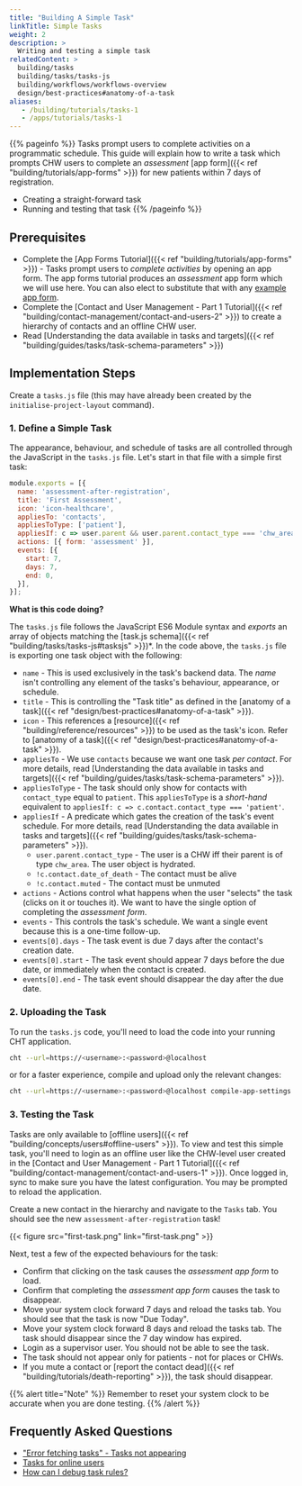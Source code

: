 ```yaml
---
title: "Building A Simple Task"
linkTitle: Simple Tasks
weight: 2
description: >
  Writing and testing a simple task
relatedContent: >
  building/tasks
  building/tasks/tasks-js
  building/workflows/workflows-overview
  design/best-practices#anatomy-of-a-task
aliases:
   - /building/tutorials/tasks-1
   - /apps/tutorials/tasks-1
---
```


{{% pageinfo %}}
Tasks prompt users to complete activities on a programmatic schedule. This guide will explain how to write a task which prompts CHW users to complete an _assessment_ [app form]({{< ref "building/tutorials/app-forms" >}}) for new patients within 7 days of registration.

- Creating a straight-forward task
- Running and testing that task
{{% /pageinfo %}}

## Prerequisites

* Complete the [App Forms Tutorial]({{< ref "building/tutorials/app-forms" >}}) - Tasks prompt users to _complete activities_ by opening an app form. The app forms tutorial produces an _assessment_ app form which we will use here. You can also elect to substitute that with any [example app form](https://github.com/medic/cht-core/tree/master/config/default/forms/app).
* Complete the [Contact and User Management - Part 1 Tutorial]({{< ref "building/contact-management/contact-and-users-2" >}}) to create a hierarchy of contacts and an offline CHW user. 
* Read [Understanding the data available in tasks and targets]({{< ref "building/guides/tasks/task-schema-parameters" >}})

## Implementation Steps

Create a `tasks.js` file (this may have already been created by the `initialise-project-layout` command).

### 1. Define a Simple Task

The appearance, behaviour, and schedule of tasks are all controlled through the JavaScript in the `tasks.js` file. Let's start in that file with a simple first task:

```javascript
module.exports = [{
  name: 'assessment-after-registration',
  title: 'First Assessment',
  icon: 'icon-healthcare',
  appliesTo: 'contacts',
  appliesToType: ['patient'],
  appliesIf: c => user.parent && user.parent.contact_type === 'chw_area' && !c.contact.date_of_death && !c.contact.muted,
  actions: [{ form: 'assessment' }],
  events: [{
    start: 7,
    days: 7,
    end: 0,
  }],
}];
```

**What is this code doing?**

The `tasks.js` file follows the JavaScript ES6 Module syntax and _exports_ an array of objects matching the [task.js schema]({{< ref "building/tasks/tasks-js#tasksjs" >}})*. In the code above, the `tasks.js` file is exporting one task object with the following:

* `name` - This is used exclusively in the task's backend data. The _name_ isn't controlling any element of the tasks's behaviour, appearance, or schedule.
* `title` - This is controlling the "Task title" as defined in the [anatomy of a task]({{< ref "design/best-practices#anatomy-of-a-task" >}}).
* `icon` - This references a [resource]({{< ref "building/reference/resources" >}}) to be used as the task's icon. Refer to [anatomy of a task]({{< ref "design/best-practices#anatomy-of-a-task" >}}).
* `appliesTo` - We use `contacts` because we want one task _per contact_. For more details, read [Understanding the data available in tasks and targets]({{< ref "building/guides/tasks/task-schema-parameters" >}}).
* `appliesToType` - The task should only show for contacts with `contact_type` equal to `patient`. This `appliesToType` is a _short-hand_ equivalent to `appliesIf: c => c.contact.contact_type === 'patient'`.
* `appliesIf` - A predicate which gates the creation of the task's event schedule. For more details, read [Understanding the data available in tasks and targets]({{< ref "building/guides/tasks/task-schema-parameters" >}}).
  * `user.parent.contact_type` - The user is a CHW iff their parent is of type `chw_area`. The user object is hydrated.
  * `!c.contact.date_of_death` - The contact must be alive
  * `!c.contact.muted` - The contact must be unmuted
* `actions` - Actions control what happens when the user "selects" the task (clicks on it or touches it). We want to have the single option of completing the _assessment form_.
* `events` - This controls the task's schedule. We want a single event because this is a one-time follow-up. 
* `events[0].days` - The task event is due 7 days after the contact's creation date.
* `events[0].start` - The task event should appear 7 days before the due date, or immediately when the contact is created.
* `events[0].end` - The task event should disappear the day after the due date.

### 2. Uploading the Task

To run the `tasks.js` code, you'll need to load the code into your running CHT application. 

```zsh
cht --url=https://<username>:<password>@localhost
```

or for a faster experience, compile and upload only the relevant changes:

```zsh
cht --url=https://<username>:<password>@localhost compile-app-settings upload-app-settings
```

### 3. Testing the Task

Tasks are only available to [offline users]({{< ref "building/concepts/users#offline-users" >}}). To view and test this simple task, you'll need to login as an offline user like the CHW-level user created in the [Contact and User Management - Part 1 Tutorial]({{< ref "building/contact-management/contact-and-users-1" >}}). Once logged in, sync to make sure you have the latest configuration. You may be prompted to reload the application. 

Create a new contact in the hierarchy and navigate to the `Tasks` tab. You should see the new `assessment-after-registration` task!

{{< figure src="first-task.png" link="first-task.png" >}}

Next, test a few of the expected behaviours for the task:

* Confirm that clicking on the task causes the _assessment app form_ to load.
* Confirm that completing the _assessment app form_ causes the task to disappear.
* Move your system clock forward 7 days and reload the tasks tab. You should see that the task is now "Due Today".
* Move your system clock forward 8 days and reload the tasks tab. The task should disappear since the 7 day window has expired.
* Login as a supervisor user. You should not be able to see the task.
* The task should not appear only for patients - not for places or CHWs.
* If you mute a contact or [report the contact dead]({{< ref "building/tutorials/death-reporting" >}}), the task should disappear.

{{% alert title="Note" %}} Remember to reset your system clock to be accurate when you are done testing. {{% /alert %}}

## Frequently Asked Questions

- ["Error fetching tasks" - Tasks not appearing](https://forum.communityhealthtoolkit.org/t/error-fetching-tasks-tasks-not-appearing/537)
- [Tasks for online users](https://forum.communityhealthtoolkit.org/t/tasks-for-online-users/574)
- [How can I debug task rules?](https://forum.communityhealthtoolkit.org/t/how-can-i-debug-task-rules/108)
